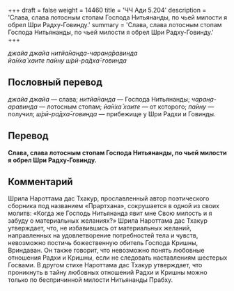 +++
draft = false
weight = 14460
title = 'ЧЧ Ади 5.204'
description = 'Слава, слава лотосным стопам Господа Нитьянанды, по чьей милости я обрел Шри Радху-Говинду.'
summary = 'Слава, слава лотосным стопам Господа Нитьянанды, по чьей милости я обрел Шри Радху-Говинду.'
+++

_джайа джайа нитйа̄нанда-чаран̣а̄равинда  
йа̄н̇ха̄ хаите па̄ину ш́рӣ-ра̄дха̄-говинда_

## Пословный перевод

_джайа_ _джайа_ — слава; _нитйа̄нанда_ — Господа Нитьянанды; _чаран̣а_\-_аравинда_ — лотосным стопам; _йа̄н̇ха̄_ _хаите_ — от которого; _па̄ину_ — получил; _ш́рӣ_\-_ра̄дха̄_\-_говинда_ — прибежище у Шри Радхи и Говинды.

## Перевод

**Слава, слава лотосным стопам Господа Нитьянанды, по чьей милости я обрел Шри Радху-Говинду.**

## Комментарий

Шрила Нароттама дас Тхакур, прославленный автор поэтического сборника под названием «Прартхана», сокрушается в одной из своих молитв: «Когда же Господь Нитьянанда явит мне Свою милость и я забуду о материальных желаниях?» Шрила Нароттама дас Тхакур утверждает, что, не избавившись от материальных желаний, направленных на удовлетворение потребностей тела и чувств, невозможно постичь божественную обитель Господа Кришны, Вриндаван. Он также говорит, что невозможно понять любовные отношения Радхи и Кришны, если не следовать наставлениям шестерых Госвами. В другом стихе Нароттама дас Тхакур утверждает, что проникнуть в тайну любовных отношений Радхи и Кришны можно только по беспричинной милости Нитьянанды Прабху.
